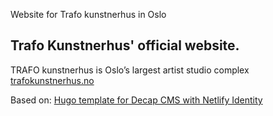 Website for Trafo kunstnerhus in Oslo
## Trafo Kunstnerhus' official website. 
TRAFO kunstnerhus is Oslo’s largest artist studio complex
[trafokunstnerhus.no](https://trafokunstnerhus.no)



Based on: [Hugo template for Decap CMS with Netlify Identity](https://github.com/decaporg/one-click-hugo-cms)
